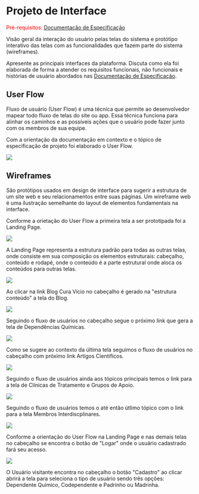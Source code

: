 # Projeto de Interface

<span style="color:red">Pré-requisitos: <a href="2-Especificação do Projeto.md"> Documentação de Especificação</a></span>

Visão geral da interação do usuário pelas telas do sistema e protótipo interativo das telas com as funcionalidades que fazem parte do sistema (wireframes).

 Apresente as principais interfaces da plataforma. Discuta como ela foi elaborada de forma a atender os requisitos funcionais, não funcionais e histórias de usuário abordados nas <a href="2-Especificação do Projeto.md"> Documentação de Especificação</a>.

## User Flow

Fluxo de usuário (User Flow) é uma técnica que permite ao desenvolvedor mapear todo fluxo de telas do site ou app. Essa técnica funciona para alinhar os caminhos e as possíveis ações que o usuário pode fazer junto com os membros de sua equipe.

Com a orientação da documentação em contexto e o tópico de especificação de projeto foi elaborado o User Flow. 

<img src="https://user-images.githubusercontent.com/86859418/164817012-1468a075-d570-40e3-8daa-0981fb09b942.jpg">

## Wireframes

São protótipos usados em design de interface para sugerir a estrutura de um site web e seu relacionamentos entre suas páginas. Um wireframe web é uma ilustração semelhante do layout de elementos fundamentais na interface.

Conforme a orietação do User Flow a primeira tela a ser prototipada foi a Landing Page.

<img src="https://user-images.githubusercontent.com/86859418/164994591-179bfca8-9dbe-431d-a101-3f50eb2b03d2.jpg">

A Landing Page representa a estrutura padrão para todas as outras telas, onde consiste em sua composição os elementos estruturais: cabeçalho, conteúdo e rodapé, onde o conteúdo é a parte estrutural onde aloca os conteúdos para outras telas.

<img src="https://user-images.githubusercontent.com/86859418/164994954-aab84eb6-dc52-4d92-b04e-f720dd0754af.jpg">

Ao clicar na link Blog Cura Vício no cabeçalho é gerado na "estrutura conteúdo" a tela do Blog. 

<img src="https://user-images.githubusercontent.com/86859418/164995383-d6a1c37a-029a-4757-bed1-056a7968593e.jpg">

Seguindo o fluxo de usuários no cabeçalho segue o próximo link que gera a tela de Dependências Químicas.

<img src="https://user-images.githubusercontent.com/86859418/164995241-74c59c12-d63b-4d61-b221-eb6406225b19.jpg">

Como se sugere ao contexto da última tela seguimos o fluxo de usuários no cabeçalho com próximo link Artigos Cientifícos.

<img src="https://user-images.githubusercontent.com/86859418/164996139-1e39c526-8033-4012-b40b-d1cbd1aaf9a6.jpg">

Seguindo o fluxo de usuários ainda aos tópicos principais temos o link para a tela de Clínicas de Tratamento e Grupos de Apoio.

<img src="https://user-images.githubusercontent.com/86859418/164996303-33e3429e-f3f8-4439-93c3-cb48b11a2cb4.jpg">

Seguindo o fluxo de usuários temos o até então útlimo tópico com o link para a tela Membros Interdiscplinares.

<img src="https://user-images.githubusercontent.com/86859418/164996468-678a67bd-dad6-4a09-a30e-78f075ad1345.jpg">

Conforme a orientação do User Flow na Landing Page e nas demais telas no cabeçalho se encontra o botão de "Logar" onde o usuário cadastrado fará seu acesso.

<img src="https://user-images.githubusercontent.com/86859418/164997451-acf4ce55-c220-4ccd-b5c1-fa9c2c8e2810.jpg">

O Usuário visitante encontra no cabeçalho o botão "Cadastro" ao clicar abrirá a tela para seleciona o tipo de usuário sendo três opções: Dependente Químico, Codependente e Padrinho ou Madrinha.


